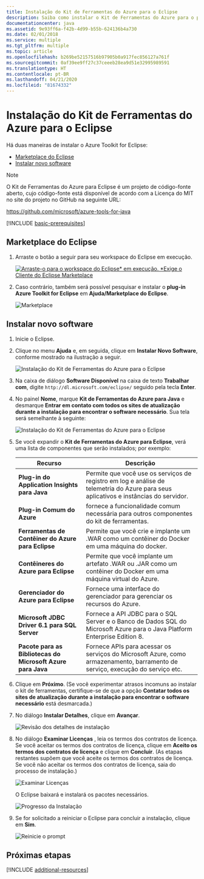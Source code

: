 ```yaml
---
title: Instalação do Kit de Ferramentas do Azure para o Eclipse
description: Saiba como instalar o Kit de Ferramentas do Azure para o plug-in Eclipse para criar e implantar aplicativos de nuvem no Azure.
documentationcenter: java
ms.assetid: 9e93ff6a-f42b-4d99-b55b-624136b4a730
ms.date: 02/01/2018
ms.service: multiple
ms.tgt_pltfrm: multiple
ms.topic: article
ms.openlocfilehash: b269be52157516b97905b0a917fec856127a761f
ms.sourcegitcommit: 0af39ee9ff27c37ceeeb28ea9d51e32995989591
ms.translationtype: HT
ms.contentlocale: pt-BR
ms.lasthandoff: 04/21/2020
ms.locfileid: "81674332"
---
```

# <a name="installing-the-azure-toolkit-for-eclipse"></a>Instalação do Kit de Ferramentas do Azure para o Eclipse

Há duas maneiras de instalar o Azure Toolkit for Eclipse:

  - [Marketplace do Eclipse](#eclipse-marketplace)
  - [Instalar novo software](#install-new-software)

> [!NOTE] 
> 
> O Kit de Ferramentas do Azure para Eclipse é um projeto de código-fonte aberto, cujo código-fonte está disponível de acordo com a Licença do MIT no site do projeto no GitHub na seguinte URL: 
> 
> <https://github.com/microsoft/azure-tools-for-java> 
> 

[!INCLUDE [basic-prerequisites](includes/basic-prerequisites.md)]

## <a name="eclipse-marketplace"></a>Marketplace do Eclipse

1. Arraste o botão a seguir para seu workspace do Eclipse em execução.

    [![Arraste-o para o workspace do Eclipse* em execução. *Exige o Cliente do Eclipse Marketplace](https://marketplace.eclipse.org/sites/all/themes/solstice/public/images/marketplace/btn-install.png)](http://marketplace.eclipse.org/marketplace-client-intro?mpc_install=1919278 "Arraste-o para o workspace do Eclipse* em execução. *Exige o Cliente do Eclipse Marketplace")

2. Caso contrário, também será possível pesquisar e instalar o **plug-in Azure Toolkit for Eclipse** em **Ajuda/Marketplace do Eclipse**.

    ![Marketplace](media/installation/marketplace.png)

## <a name="install-new-software"></a>Instalar novo software

1. Inicie o Eclipse.

1. Clique no menu **Ajuda** e, em seguida, clique em **Instalar Novo Software**, conforme mostrado na ilustração a seguir.

   ![Instalação do Kit de Ferramentas do Azure para o Eclipse][01]

1. Na caixa de diálogo **Software Disponível** na caixa de texto **Trabalhar com**, digite `http://dl.microsoft.com/eclipse/` seguido pela tecla **Enter**.

1. No painel **Nome**, marque **Kit de Ferramentas do Azure para Java** e desmarque **Entrar em contato com todos os sites de atualização durante a instalação para encontrar o software necessário**. Sua tela será semelhante à seguinte:

   ![Instalação do Kit de Ferramentas do Azure para o Eclipse][02]

1. Se você expandir o **Kit de Ferramentas do Azure para Eclipse**, verá uma lista de componentes que serão instalados; por exemplo:

   | Recurso | Descrição | 
   |---|---| 
   | **Plug-in do Application Insights para Java** | Permite que você use os serviços de registro em log e análise de telemetria do Azure para seus aplicativos e instâncias do servidor. | 
   | **Plug-in Comum do Azure** | fornece a funcionalidade comum necessária para outros componentes do kit de ferramentas. | 
   | **Ferramentas de Contêiner do Azure para Eclipse** | Permite que você crie e implante um .WAR como um contêiner do Docker em uma máquina do docker. | 
   | **Contêineres do Azure para Eclipse** | Permite que você implante um artefato .WAR ou .JAR como um contêiner do Docker em uma máquina virtual do Azure. | 
   | **Gerenciador do Azure para Eclipse** | Fornece uma interface do gerenciador para gerenciar os recursos do Azure. | 
   | **Microsoft JDBC Driver 6.1 para SQL Server** | Fornece a API JDBC para o SQL Server e o Banco de Dados SQL do Microsoft Azure para o Java Platform Enterprise Edition 8. | 
   | **Pacote para as Bibliotecas do Microsoft Azure para Java** | Fornece APIs para acessar os serviços do Microsoft Azure, como armazenamento, barramento de serviço, execução do serviço etc. | 

1. Clique em **Próximo**. (Se você experimentar atrasos incomuns ao instalar o kit de ferramentas, certifique-se de que a opção **Contatar todos os sites de atualização durante a instalação para encontrar o software necessário** está desmarcada.)

1. No diálogo **Instalar Detalhes**, clique em **Avançar**.

   ![Revisão dos detalhes de instalação][03]

1. No diálogo **Examinar Licenças** , leia os termos dos contratos de licença. Se você aceitar os termos dos contratos de licença, clique em **Aceito os termos dos contratos de licença** e clique em **Concluir**. (As etapas restantes supõem que você aceite os termos dos contratos de licença. Se você não aceitar os termos dos contratos de licença, saia do processo de instalação.)

   ![Examinar Licenças][04]

   O Eclipse baixará e instalará os pacotes necessários.

   ![Progresso da Instalação][05]

1. Se for solicitado a reiniciar o Eclipse para concluir a instalação, clique em **Sim**.

   ![Reinicie o prompt][06]

## <a name="next-steps"></a>Próximas etapas

[!INCLUDE [additional-resources](includes/additional-resources.md)]

<!-- URL List -->

<!-- Legacy MSDN URL = https://msdn.microsoft.com/library/azure/hh690946.aspx -->

<!-- IMG List -->
[01]: media/installation/eclipse-installation-01.png
[02]: media/installation/eclipse-installation-02.png
[03]: media/installation/eclipse-installation-03.png
[04]: media/installation/eclipse-installation-04.png
[05]: media/installation/eclipse-installation-05.png
[06]: media/installation/eclipse-installation-06.png
